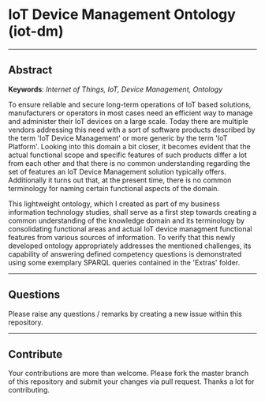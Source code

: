 # IoT Device Management Ontology (iot-dm)

---

## Abstract

**Keywords**: *Internet of Things, IoT, Device Management, Ontology*

To ensure reliable and secure long-term operations of IoT based solutions, manufacturers or operators in most cases need an efficient way to manage and administer their IoT devices on a large scale. Today there are multiple vendors addressing this need with a sort of software products described by the term 'IoT Device Management' or more generic by the term 'IoT Platform'. Looking into this domain a bit closer, it becomes evident that the actual functional scope and specific features of such products differ a lot from each other and that there is no common understanding regarding the set of features an IoT Device Management solution typically offers. Additionally it turns out that, at the present time, there is no common terminology for naming certain functional aspects of the domain.

This lightweight ontology, which I created as part of my business information technology studies, shall serve as a first step towards creating a common understanding of the knowledge domain and its terminology by consolidating functional areas and actual IoT device managment functional features from various sources of information. To verify that this newly developed ontology appropriately addresses the mentioned challenges, its capability of answering defined competency questions is demonstrated using some exemplary SPARQL queries contained in the 'Extras' folder.

---

## Questions
Please raise any questions / remarks by creating a new issue within this repository.

---

## Contribute
Your contributions are more than welcome. Please fork the master branch of this repository and submit your changes via pull request. Thanks a lot for contributing.